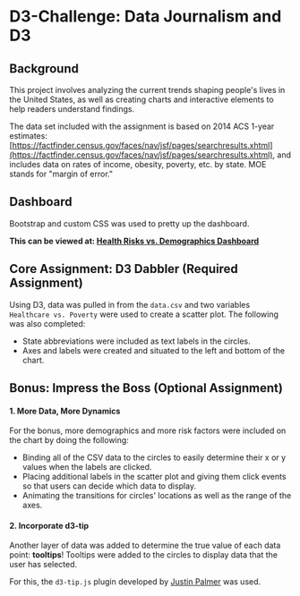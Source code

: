 # D3-Challenge: Data Journalism and D3

## Background

This project involves analyzing the current trends shaping people's lives in the United States, as well as creating charts and interactive elements to help readers understand findings.

The data set included with the assignment is based on 2014 ACS 1-year estimates: [https://factfinder.census.gov/faces/nav/jsf/pages/searchresults.xhtml](https://factfinder.census.gov/faces/nav/jsf/pages/searchresults.xhtml), and includes data on rates of income, obesity, poverty, etc. by state. MOE stands for "margin of error."

## Dashboard

Bootstrap and custom CSS was used to pretty up the dashboard.

**This can be viewed at: [Health Risks vs. Demographics Dashboard](https://neha-nayeem.github.io/D3-Challenge)**

## Core Assignment: D3 Dabbler (Required Assignment)

Using D3, data was pulled in from the `data.csv` and two variables `Healthcare vs. Poverty` were used to create a scatter plot. The following was also completed:

* State abbreviations were included as text labels in the circles.
* Axes and labels were created and situated to the left and bottom of the chart.

## Bonus: Impress the Boss (Optional Assignment)

#### 1. More Data, More Dynamics

For the bonus, more demographics and more risk factors were included on the chart by doing the following:

* Binding all of the CSV data to the circles to easily determine their x or y values when the labels are clicked.
* Placing additional labels in the scatter plot and giving them click events so that users can decide which data to display.
* Animating the transitions for circles' locations as well as the range of the axes.

#### 2. Incorporate d3-tip

Another layer of data was added to determine the true value of each data point: **tooltips**! Tooltips were added to the circles to display data that the user has selected.

For this, the `d3-tip.js` plugin developed by [Justin Palmer](https://github.com/Caged) was used.
